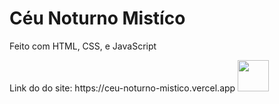<h1>Céu Noturno Mistíco</h1>
<p>Feito com HTML, CSS, e JavaScript</p>
Link do do site: https://ceu-noturno-mistico.vercel.app
<img src="https://www.google.com/search?q=html+transparente&client=ms-android-xiaomi-terr1-rso2&sca_esv=1c09b98d33921ce0&biw=393&bih=736&udm=2&sxsrf=ADLYWIIyLSKnTSmYtotn0ueSF-3CW3juiw%3A1728929066460&ei=Kl0NZ6vfG4_m1sQPpP_JmQ4&oq=html+tran&gs_lp=EhNtb2JpbGUtZ3dzLXdpei1zZXJwIglodG1sIHRyYW4qAggAMgUQABiABDIFEAAYgAQyBRAAGIAEMgUQABiABDIFEAAYgARI2xdQmAlY2Q5wAHgAkAEAmAGtA6ABjguqAQkwLjMuMi4wLjG4AQHIAQD4AQGYAgagAsALwgIEECMYJ8ICCBAAGIAEGLEDwgIKEAAYgAQYQxiKBcICCxAAGIAEGLEDGIoFwgINEAAYgAQYsQMYQxiKBZgDAIgGAZIHCTAuMy4yLjAuMaAH6w8&sclient=mobile-gws-wiz-serp#vhid=drIwpZOQ0JUEEM&vssid=mosaic" width="50pm"></img>
